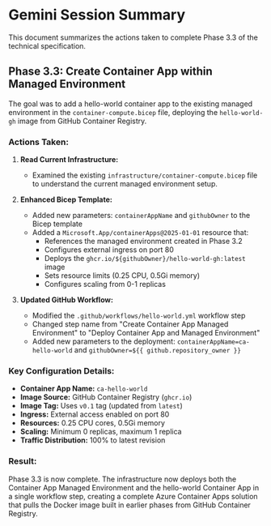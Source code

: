# Gemini Session Summary

This document summarizes the actions taken to complete Phase 3.3 of the technical specification.

## Phase 3.3: Create Container App within Managed Environment

The goal was to add a hello-world container app to the existing managed environment in the `container-compute.bicep` file, deploying the `hello-world-gh` image from GitHub Container Registry.

### Actions Taken:

1. **Read Current Infrastructure:**
   - Examined the existing `infrastructure/container-compute.bicep` file to understand the current managed environment setup.

2. **Enhanced Bicep Template:**
   - Added new parameters: `containerAppName` and `githubOwner` to the Bicep template
   - Added a `Microsoft.App/containerApps@2025-01-01` resource that:
     - References the managed environment created in Phase 3.2
     - Configures external ingress on port 80
     - Deploys the `ghcr.io/${githubOwner}/hello-world-gh:latest` image
     - Sets resource limits (0.25 CPU, 0.5Gi memory)
     - Configures scaling from 0-1 replicas

3. **Updated GitHub Workflow:**
   - Modified the `.github/workflows/hello-world.yml` workflow step
   - Changed step name from "Create Container App Managed Environment" to "Deploy Container App and Managed Environment"
   - Added new parameters to the deployment: `containerAppName=ca-hello-world` and `githubOwner=${{ github.repository_owner }}`

### Key Configuration Details:

- **Container App Name:** `ca-hello-world`
- **Image Source:** GitHub Container Registry (`ghcr.io`)
- **Image Tag:** Uses `v0.1` tag (updated from `latest`)
- **Ingress:** External access enabled on port 80
- **Resources:** 0.25 CPU cores, 0.5Gi memory
- **Scaling:** Minimum 0 replicas, maximum 1 replica
- **Traffic Distribution:** 100% to latest revision

### Result:

Phase 3.3 is now complete. The infrastructure now deploys both the Container App Managed Environment and the hello-world Container App in a single workflow step, creating a complete Azure Container Apps solution that pulls the Docker image built in earlier phases from GitHub Container Registry.